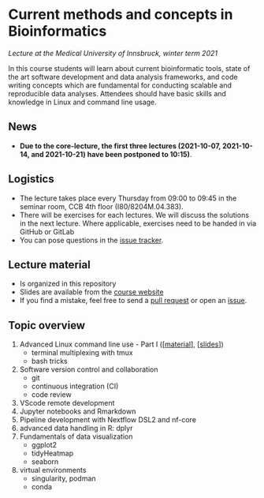# Current methods and concepts in Bioinformatics

*Lecture at the Medical University of Innsbruck, winter term 2021*

In this course students will learn about current bioinformatic tools, state of the art software development and data analysis frameworks, and code writing concepts which are fundamental for conducting scalable and reproducible data analyses.
Attendees should have basic skills and knowledge in Linux and command line usage.

## News

 * **Due to the core-lecture, the first three lectures (2021-10-07, 2021-10-14, and 2021-10-21) have been postponed to 10:15)**. 

## Logistics

 * The lecture takes place every Thursday from 09:00 to 09:45 in the seminar room, CCB 4th floor (I80/8204M.04.383). 
 * There will be exercises for each lectures. We will discuss the solutions in the next lecture. Where applicable, exercises need to be handed in via GitHub or GitLab
 * You can pose questions in the [issue tracker](https://github.com/icbi-lab/current-topics-bioinformatics-lecture/issues). 
 
## Lecture material

 * Is organized in this repository
 * Slides are available from the [course website](https://icbi-lab.github.io/current-topics-bioinformatics-lecture/)
 * If you find a mistake, feel free to send a [pull request](https://github.com/icbi-lab/current-topics-bioinformatics-lecture/pulls) or open an [issue](https://github.com/icbi-lab/current-topics-bioinformatics-lecture/issues). 

## Topic overview

1. Advanced Linux command line use - Part I ([[material](01_bash_tricks)], [[slides](https://icbi-lab.github.io/current-topics-bioinformatics-lecture/01_bash_tricks.html#1)])
   - terminal multiplexing with tmux
   - bash tricks
1. Software version control and collaboration
   - git
   - continuous integration (CI)
   - code review
1. VScode remote development
1. Jupyter notebooks and Rmarkdown
1. Pipeline development with Nextflow DSL2 and nf-core
1. advanced data handling in R: dplyr
1. Fundamentals of data visualization
   - ggplot2
   - tidyHeatmap
   - seaborn
1. virtual environments
   - singularity, podman
   - conda

